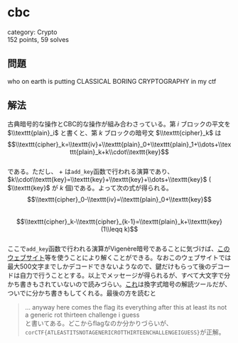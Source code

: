 # cbc
category: Crypto  
152 points, 59 solves

## 問題
who on earth is putting CLASSICAL BORING CRYPTOGRAPHY in my ctf

## 解法
古典暗号的な操作とCBC的な操作が組み合わさっている。第 $i$ ブロックの平文を $\\texttt{plain}_i$ と書くと、第 $k$ ブロックの暗号文 $\\texttt{cipher}_k$ は  
$$\\texttt{cipher}_k=\\texttt{iv}+\\texttt{plain}_0+\\texttt{plain}_1+\\dots+\\texttt{plain}_k+k\\cdot\\texttt{key}$$  
である。ただし、 $+$ は`add_key`函数で行われる演算であり、 $k\\cdot\\texttt{key}=\\texttt{key}+\\texttt{key}+\\dots+\\texttt{key}$ ( $\\texttt{key}$ が $k$ 個)である。よって次の式が得られる。  
$$\\texttt{cipher}_0-\\texttt{iv}=\\texttt{plain}_0+\\texttt{key}$$  
$$\\texttt{cipher}_k-\\texttt{cipher}_{k-1}=\\texttt{plain}_k+\\texttt{key} (1\\leqq k)$$  
ここで`add_key`函数で行われる演算がVigenère暗号であることに気づけば、[このウェブサイト](https://www.dcode.fr/vigenere-cipher)等を使うことにより解くことができる。なおこのウェブサイトでは最大500文字までしかデコードできないようなので、鍵だけもらって後のデコードは自力で行うこととする。以上でメッセージが得られるが、すべて大文字で分かち書きもされていないので読みづらい。[これ](https://quipqiup.com/)は換字式暗号の解読ツールだが、ついでに分かち書きもしてくれる。最後の方を読むと  
> ... anyway here comes the flag its everything after this at least its not a generic rot thirteen challenge i guess  
と書いてある。どこからflagなのか分かりづらいが、`corCTF{ATLEASTITSNOTAGENERICROTTHIRTEENCHALLENGEIGUESS}`が正解。
